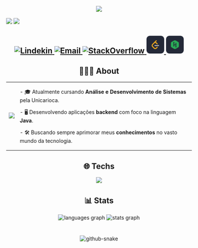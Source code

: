 <p align="center">
    <a href="https://github.com/joaopasj">
        <img src="https://media0.giphy.com/media/v1.Y2lkPTc5MGI3NjExa3I3bnJwcTBja3pqaWxzcnhxcnZuemltcnh3bHVpNTRyZHNoaWF2MCZlcD12MV9pbnRlcm5hbF9naWZfYnlfaWQmY3Q9Zw/QNFhOolVeCzPQ2Mx85/giphy.gif"/>
    </a>
 <div>
     <p align="left">
        <img src="https://www.cise.ufl.edu/~kcen/cis4930/assign5/assign5_files/spinning.gif" width="70"/>
        <img src="https://readme-typing-svg.herokuapp.com?font=Fira+Code&weight=500&pause=1000&color=89CFF0&width=435&lines=Greetings,+I'm+João+Sousa.">
 </div> 
 <h2 align="center">
    <a href="https://www.linkedin.com/in/joão-sousa-542733228/">
        <img 
            alt="Lindekin" 
            title="Conheça meu Linkedin" 
            src="https://skillicons.dev/icons?i=linkedin"
        />
    </a>
  <a href="https://mail.google.com/mail/?view=cm&fs=1&to=joao.araujo600b@gmail.com" target="_blank">
        <img 
            alt="Email" 
            title="Me envie um email" 
            src="https://skillicons.dev/icons?i=gmail"
        />
    </a>
    <a href="https://stackoverflow.com/users/30004806/joão-sousa">
        <img 
            alt="StackOverflow" 
            title="Conheça meu StackOverflow" 
            src="https://skillicons.dev/icons?i=stackoverflow"
        />
    </a>
    <a href="https://leetcode.com/u/Joapasj/">
        <img 
            alt="Leetcode" 
            title="Conheça meu LeetCode" 
            src="https://github.com/joaopasj/joaopasj/blob/main/LeetCode.png" width="48"
        />
    </a>
    <a href="https://www.hackerrank.com/profile/joap_asj600b">
        <img 
            alt="Hackerrank" 
            title="Conheça meu Hackerrank" 
            src="https://github.com/joaopasj/joaopasj/blob/main/Hackerrank.png" width="48"
        />
    </a>

###

<h2 align="center">👨🏻‍💻 About</h2>

<table align="center">
  <tr>
    <td>
      <img src="https://media.tenor.com/ghPPpJkDsaMAAAAM/java.gif" width="250"/>
    </td>
    <td>
      <p>- 🎓 Atualmente cursando <b>Análise e Desenvolvimento de Sistemas</b> pela Unicarioca.</p>
      <p>- 🖥️ Desenvolvendo aplicações <b>backend</b> com foco na linguagem <b>Java</b>.</p>
      <p>- 🛠️ Buscando sempre aprimorar meus <b>conhecimentos</b> no vasto mundo da tecnologia.</p>
    </td>
  </tr>
</table>

###

<h2 align="center">🌐 Techs</h2>
<div align="center">
  <p align="center">
  <a href="https://github.com/joaopasj">
    <img src="https://skillicons.dev/icons?i=java,spring,hibernate,mysql,git,docker,kubernates,azure,vscode,idea,eclipse,figma,windows,linux" />
  </a>
</p>
</div>

###

<h2 align="center">📊 Stats</h2>
<div align="center">
  <img src="https://github-readme-stats.vercel.app/api/top-langs?username=joaopasj&locale=en&hide_title=false&layout=compact&card_width=320&langs_count=5&theme=dark&hide_border=false" height="150" alt="languages graph"  />
  <img src="https://github-readme-stats.vercel.app/api?username=joaopasj&hide_title=false&hide_rank=false&show_icons=true&include_all_commits=true&count_private=true&disable_animations=false&theme=dark&locale=en&hide_border=false" height="150" alt="stats graph"  />
</div>

###
<div align="center">
<br clear="both">

<picture>
  <source media="(prefers-color-scheme: dark)" srcset="https://raw.githubusercontent.com/joaopasj/joaopasj/output/github-snake-dark.svg" />
  <source media="(prefers-color-scheme: light)" srcset="https://raw.githubusercontent.com/joaopasj/joaopasj/output/github-snake.svg" />
  <img alt="github-snake" src="https://raw.githubusercontent.com/joaopasj/tjoaopasj/output/github-snake.svg" />
</picture>
</div>

###
